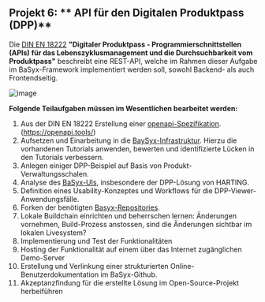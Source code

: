## Projekt 6: ** API für den Digitalen Produktpass (DPP)**

Die [DIN EN 18222](https://www.dinmedia.de/de/norm-entwurf/din-en-18222/393321021) **"Digitaler Produktpass - Programmierschnittstellen (APIs) für das Lebenszyklusmanagement und die Durchsuchbarkeit vom Produktpass"** beschreibt eine REST-API, welche im Rahmen dieser Aufgabe im BaSyx-Framework implementiert werden soll, sowohl Backend- als auch Frontendseitig. 

![image](https://github.com/user-attachments/assets/34d6e4bf-d1eb-443f-98cb-9d3f75068bf2)


**Folgende Teilaufgaben müssen im Wesentlichen bearbeitet werden:**

1. Aus der DIN EN 18222 Erstellung einer [openapi-Spezifikation](https://github.com/OAI/OpenAPI-Specification/releases). (https://openapi.tools/)
2. Aufsetzen und Einarbeitung in die [BaySyx-Infrastruktur](https://basyx.org/get-started/introduction). Hierzu die vorhandenen Tutorials anwenden, bewerten und identifizierte Lücken in den Tutorials verbessern.
3. Anlegen einiger DPP-Beispiel auf Basis von Produkt-Verwaltungsschalen.
4. Analyse des [BaSyx-UIs](https://wiki.basyx.org/en/latest/content/user_documentation/basyx_components/web_ui/index.html), insbesondere der DPP-Lösung von HARTING.
5. Definition eines Usability-Konzeptes und Workflows für die DPP-Viewer-Anwendungsfälle.
6. Forken der benötigten [Basyx-Repositories](https://github.com/eclipse-basyx/basyx-aas-web-ui).
7. Lokale Buildchain einrichten und beherrschen lernen: Änderungen vornehmen, Build-Prozess anstossen, sind die Änderungen sichtbar im lokalen Livesystem?
8. Implementierung und Test der Funktionalitäten
9. Hosting der Funktionalität auf einem über das Internet zugänglichen Demo-Server
10. Erstellung und Verlinkung einer strukturierten Online-Benutzerdokumentation im BaSyx-Github.
11. Akzeptanzfindung für die erstellte Lösung im Open-Source-Projekt herbeiführen
